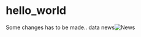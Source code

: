 # hello_world
Some changes has to be made..
data news![News](https://user-images.githubusercontent.com/39902498/209914188-c0a1a7ad-fe53-4a14-bac2-ff341d5a5e20.png)
